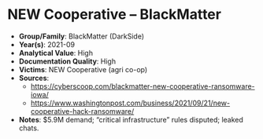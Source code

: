 # NEW Cooperative – BlackMatter
- **Group/Family**: BlackMatter (DarkSide)
- **Year(s)**: 2021-09
- **Analytical Value**: High
- **Documentation Quality**: High
- **Victims**: NEW Cooperative (agri co-op)
- **Sources**:
  - https://cyberscoop.com/blackmatter-new-cooperative-ransomware-iowa/
  - https://www.washingtonpost.com/business/2021/09/21/new-cooperative-hack-ransomware/
- **Notes**: $5.9M demand; “critical infrastructure” rules disputed; leaked chats.
